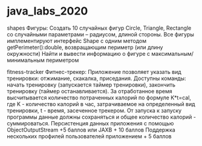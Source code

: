 # java_labs_2020

shapes
Фигуры: Создать 10 случайных фигур Circle, Triangle, Rectangle со случайными параметрами – радиусом, длиной стороны.
Все фигуры имплементируют интерфейс Shape с одним методом getPerimeter():double, возвращающим периметр (или длину окружности)
Найти и вывести информацию о фигуре с максимальным/минимальным периметром

fitness-tracker
Фитнес-трекер: Приложение позволяет указать вид тренировки: отжимание, скакалка, приседания. Доступны команды: начать тренировку (запускается таймер тренировки), закончить тренировку (таймер останавливается). За отработанное время высчитывается количество потраченных калорий по формуле K*t=cal, где K - количество калорий в час, затрачиваемое на определенный вид тренировки, t - время, засеченное трекером. От запуска к запуску программы данные должны сохраняться и общее количество калорий - суммироваться.
Персистенция данных приложения с помощью ObjectOutputStream +5 баллов или JAXB + 10 баллов
Поддержка нескольких профилей пользователей приложением + 5 баллов
